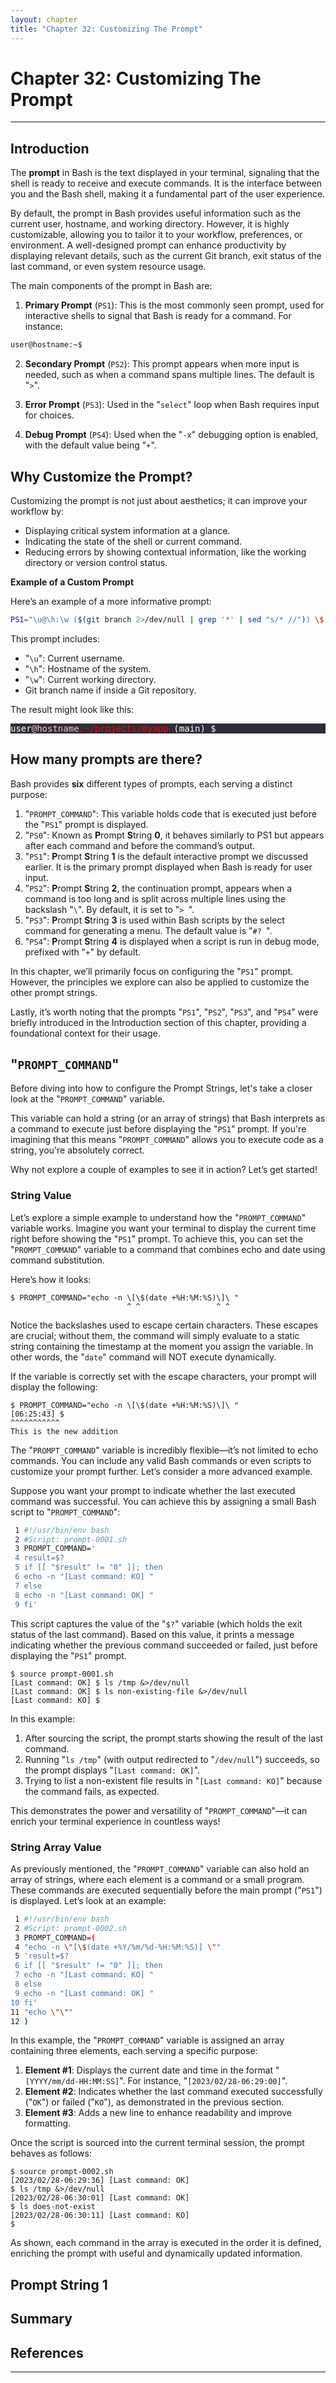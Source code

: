 ```yaml
---
layout: chapter
title: "Chapter 32: Customizing The Prompt"
---
```


# Chapter 32: Customizing The Prompt


<hr style="width:100%;text-align:center;margin-left:0;margin-bottom:10px">

## Introduction

The **prompt** in Bash is the text displayed in your terminal, signaling that the shell is ready to receive and execute commands. It is the interface between you and the Bash shell, making it a fundamental part of the user experience.

By default, the prompt in Bash provides useful information such as the current user, hostname, and working directory. However, it is highly customizable, allowing you to tailor it to your workflow, preferences, or environment. A well-designed prompt can enhance productivity by displaying relevant details, such as the current Git branch, exit status of the last command, or even system resource usage.

The main components of the prompt in Bash are:

1. **Primary Prompt** (`PS1`): This is the most commonly seen prompt, used for interactive shells to signal that Bash is ready for a command. For instance:

```bash
user@hostname:~$
```

2. **Secondary Prompt** (`PS2`): This prompt appears when more input is needed, such as when a command spans multiple lines. The default is "`>`".

3. **Error Prompt** (`PS3`): Used in the "`select`" loop when Bash requires input for choices.

4. **Debug Prompt** (`PS4`): Used when the "`-x`" debugging option is enabled, with the default value being "`+`".

## Why Customize the Prompt?

Customizing the prompt is not just about aesthetics; it can improve your workflow by:
* Displaying critical system information at a glance.
* Indicating the state of the shell or current command.
* Reducing errors by showing contextual information, like the working directory or version control status.

**Example of a Custom Prompt**

Here’s an example of a more informative prompt:

```bash
PS1="\u@\h:\w ($(git branch 2>/dev/null | grep '*' | sed "s/* //")) \$ "
```

This prompt includes:
* "`\u`": Current username.
* "`\h`": Hostname of the system.
* "`\w`": Current working directory.
* Git branch name if inside a Git repository.

The result might look like this:

<pre style="background-color:#2d2d37">
<span style="color:white;">user</span><span style="color:pink;">@hostname</span><span style="color:red;">:~/projects/myapp</span> <span style="color:white;">(main)</span> <span style="color:white;">$</span>
</pre>

## How many prompts are there?

Bash provides **six** different types of prompts, each serving a distinct purpose:
1. "`PROMPT_COMMAND`": This variable holds code that is executed just before the "`PS1`" prompt is displayed.
2. "`PS0`": Known as **P**rompt **S**tring **0**, it behaves similarly to PS1 but appears after each command and before the command’s output.
3. "`PS1`": **P**rompt **S**tring **1** is the default interactive prompt we discussed earlier. It is the primary prompt displayed when Bash is ready for user input.
4. "`PS2`": **P**rompt **S**tring **2**, the continuation prompt, appears when a command is too long and is split across multiple lines using the backslash "`\`". By default, it is set to "`> `".
5. "`PS3`": **P**rompt **S**tring **3** is used within Bash scripts by the select command for generating a menu. The default value is "`#? `".
6. "`PS4`": **P**rompt **S**tring **4** is displayed when a script is run in debug mode, prefixed with "`+`" by default.

In this chapter, we’ll primarily focus on configuring the "`PS1`" prompt. However, the principles we explore can also be applied to customize the other prompt strings.

Lastly, it’s worth noting that the prompts "`PS1`", "`PS2`", "`PS3`", and "`PS4`" were briefly introduced in the Introduction section of this chapter, providing a foundational context for their usage.


## "`PROMPT_COMMAND`"

Before diving into how to configure the Prompt Strings, let's take a closer look at the "`PROMPT_COMMAND`" variable.

This variable can hold a string (or an array of strings) that Bash interprets as a command to execute just before displaying the "`PS1`" prompt. If you're imagining that this means "`PROMPT_COMMAND`" allows you to execute code as a string, you're absolutely correct.

Why not explore a couple of examples to see it in action? Let’s get started!

### String Value

Let’s explore a simple example to understand how the "`PROMPT_COMMAND`" variable works. Imagine you want your terminal to display the current time right before showing the "`PS1`" prompt. To achieve this, you can set the "`PROMPT_COMMAND`" variable to a command that combines echo and date using command substitution.

Here’s how it looks:

```shell
$ PROMPT_COMMAND="echo -n \[\$(date +%H:%M:%S)\]\ "
                          ^ ^                 ^ ^
```

Notice the backslashes used to escape certain characters. These escapes are crucial; without them, the command will simply evaluate to a static string containing the timestamp at the moment you assign the variable. In other words, the "`date`" command will NOT execute dynamically.

If the variable is correctly set with the escape characters, your prompt will display the following:

```shell
$ PROMPT_COMMAND="echo -n \[\$(date +%H:%M:%S)\]\ "
[06:25:43] $
^^^^^^^^^^^
This is the new addition
```

The "`PROMPT_COMMAND`" variable is incredibly flexible—it’s not limited to echo commands. You can include any valid Bash commands or even scripts to customize your prompt further. Let’s consider a more advanced example.

Suppose you want your prompt to indicate whether the last executed command was successful. You can achieve this by assigning a small Bash script to "`PROMPT_COMMAND`":

```bash
 1 #!/usr/bin/env bash
 2 #Script: prompt-0001.sh
 3 PROMPT_COMMAND='
 4 result=$?
 5 if [[ "$result" != "0" ]]; then
 6 echo -n "[Last command: KO] "
 7 else
 8 echo -n "[Last command: OK] "
 9 fi'
```

This script captures the value of the "`$?`" variable (which holds the exit status of the last command). Based on this value, it prints a message indicating whether the previous command succeeded or failed, just before displaying the "`PS1`" prompt.

```shell
$ source prompt-0001.sh
[Last command: OK] $ ls /tmp &>/dev/null
[Last command: OK] $ ls non-existing-file &>/dev/null
[Last command: KO] $
```

In this example:
1. After sourcing the script, the prompt starts showing the result of the last command.
2. Running "`ls /tmp`" (with output redirected to "`/dev/null`") succeeds, so the prompt displays "`[Last command: OK]`".
3. Trying to list a non-existent file results in "`[Last command: KO]`" because the command fails, as expected.

This demonstrates the power and versatility of "`PROMPT_COMMAND`"—it can enrich your terminal experience in countless ways!


### String Array Value

As previously mentioned, the "`PROMPT_COMMAND`" variable can also hold an array of strings, where each element is a command or a small program. These commands are executed sequentially before the main prompt ("`PS1`") is displayed. Let’s look at an example:

```bash
 1 #!/usr/bin/env bash
 2 #Script: prompt-0002.sh
 3 PROMPT_COMMAND=(
 4 "echo -n \"[\$(date +%Y/%m/%d-%H:%M:%S)] \""
 5 'result=$?
 6 if [[ "$result" != "0" ]]; then
 7 echo -n "[Last command: KO] "
 8 else
 9 echo -n "[Last command: OK] "
10 fi'
11 "echo \"\""
12 )
```

In this example, the "`PROMPT_COMMAND`" variable is assigned an array containing three elements, each serving a specific purpose:
1. **Element #1**: Displays the current date and time in the format "`[YYYY/mm/dd-HH:MM:SS]`". For instance, "`[2023/02/28-06:29:00]`".
2. **Element #2**: Indicates whether the last command executed successfully ("`OK`") or failed ("`KO`"), as demonstrated in the previous section.
3. **Element #3**: Adds a new line to enhance readability and improve formatting.

Once the script is sourced into the current terminal session, the prompt behaves as follows:

```shell
$ source prompt-0002.sh
[2023/02/28-06:29:36] [Last command: OK]
$ ls /tmp &>/dev/null
[2023/02/28-06:30:01] [Last command: OK]
$ ls does-not-exist
[2023/02/28-06:30:11] [Last command: KO]
$
```

As shown, each command in the array is executed in the order it is defined, enriching the prompt with useful and dynamically updated information.

## Prompt String 1


## Summary


## References

<hr style="width:100%;text-align:center;margin-left:0;margin-bottom:10px">

